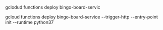 gclodud functions deploy bingo-board-servic


gcloud functions deploy bingo-board-service --trigger-http --entry-point init --runtime python37